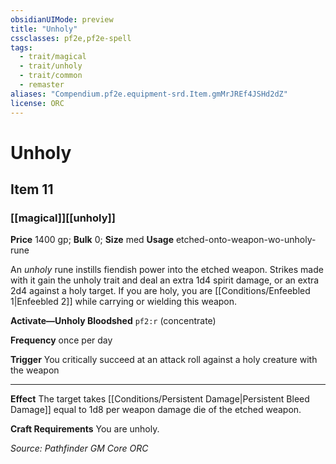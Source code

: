 ```yaml
---
obsidianUIMode: preview
title: "Unholy"
cssclasses: pf2e,pf2e-spell
tags:
  - trait/magical
  - trait/unholy
  - trait/common
  - remaster
aliases: "Compendium.pf2e.equipment-srd.Item.gmMrJREf4JSHd2dZ"
license: ORC
---
```

# Unholy
## Item 11
### [[magical]][[unholy]]


**Price** 1400 gp; 
**Bulk** 0; **Size** med
**Usage** etched-onto-weapon-wo-unholy-rune

An _unholy_ rune instills fiendish power into the etched weapon. Strikes made with it gain the unholy trait and deal an extra 1d4 spirit damage, or an extra 2d4 against a holy target. If you are holy, you are [[Conditions/Enfeebled 1|Enfeebled 2]] while carrying or wielding this weapon.

**Activate—Unholy Bloodshed** `pf2:r` (concentrate)

**Frequency** once per day

**Trigger** You critically succeed at an attack roll against a holy creature with the weapon

* * *

**Effect** The target takes [[Conditions/Persistent Damage|Persistent Bleed Damage]] equal to 1d8 per weapon damage die of the etched weapon.

**Craft Requirements** You are unholy.

*Source: Pathfinder GM Core*
*ORC*